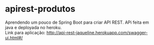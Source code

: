 # apirest-produtos
Aprendendo um pouco de Spring Boot para criar API REST. APi feita em java e deployada no heroku.   
Link para aplicação: http://api-rest-jaqueline.herokuapp.com/swagger-ui.html#/
